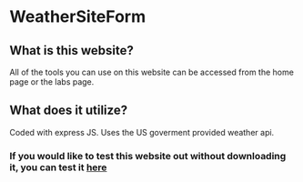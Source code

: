 # WeatherSiteForm

## What is this website?

All of the tools you can use on this website can be accessed from the home page or the labs page.

## What does it utilize?

Coded with express JS. Uses the US goverment provided weather api. 

### If you would like to test this website out without downloading it, you can test it [here](https://user.tjhsst.edu/2022dliu/)


